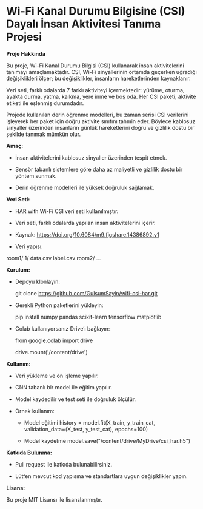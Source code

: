 # Wi-Fi Kanal Durumu Bilgisine (CSI) Dayalı İnsan Aktivitesi Tanıma Projesi

**Proje Hakkında**

Bu proje, Wi-Fi Kanal Durumu Bilgisi (CSI) kullanarak insan aktivitelerini tanımayı amaçlamaktadır. CSI, Wi-Fi sinyallerinin ortamda geçerken uğradığı değişiklikleri ölçer; bu değişiklikler, insanların hareketlerinden kaynaklanır.

Veri seti, farklı odalarda 7 farklı aktiviteyi içermektedir: yürüme, oturma, ayakta durma, yatma, kalkma, yere inme ve boş oda. Her CSI paketi, aktivite etiketi ile eşlenmiş durumdadır.

Projede kullanılan derin öğrenme modelleri, bu zaman serisi CSI verilerini işleyerek her paket için doğru aktivite sınıfını tahmin eder. Böylece kablosuz sinyaller üzerinden insanların günlük hareketlerini doğru ve gizlilik dostu bir şekilde tanımak mümkün olur.

**Amaç:**

- İnsan aktivitelerini kablosuz sinyaller üzerinden tespit etmek.

- Sensör tabanlı sistemlere göre daha az maliyetli ve gizlilik dostu bir yöntem sunmak.

- Derin öğrenme modelleri ile yüksek doğruluk sağlamak.

**Veri Seti:**

- HAR with Wi-Fi CSI veri seti kullanılmıştır.

- Veri seti, farklı odalarda yapılan insan aktivitelerini içerir.

- Kaynak: https://doi.org/10.6084/m9.figshare.14386892.v1

- Veri yapısı:

room1/
    1/
        data.csv
        label.csv
room2/
    ...


**Kurulum:**

- Depoyu klonlayın:

  git clone https://github.com/GulsumSayin/wifi-csi-har.git


- Gerekli Python paketlerini yükleyin:

  pip install numpy pandas scikit-learn tensorflow matplotlib


- Colab kullanıyorsanız Drive’ı bağlayın:

   from google.colab import drive
  
   drive.mount('/content/drive')

**Kullanım:**

- Veri yükleme ve ön işleme yapılır.

- CNN tabanlı bir model ile eğitim yapılır.

- Model kaydedilir ve test seti ile doğruluk ölçülür.

- Örnek kullanım:

    - Model eğitimi 
      history = model.fit(X_train, y_train_cat, validation_data=(X_test, y_test_cat), epochs=100)

    - Model kaydetme
      model.save("/content/drive/MyDrive/csi_har.h5")

**Katkıda Bulunma:**

- Pull request ile katkıda bulunabilirsiniz.

- Lütfen mevcut kod yapısına ve standartlara uygun değişiklikler yapın.

**Lisans:**

Bu proje MIT Lisansı ile lisanslanmıştır.
